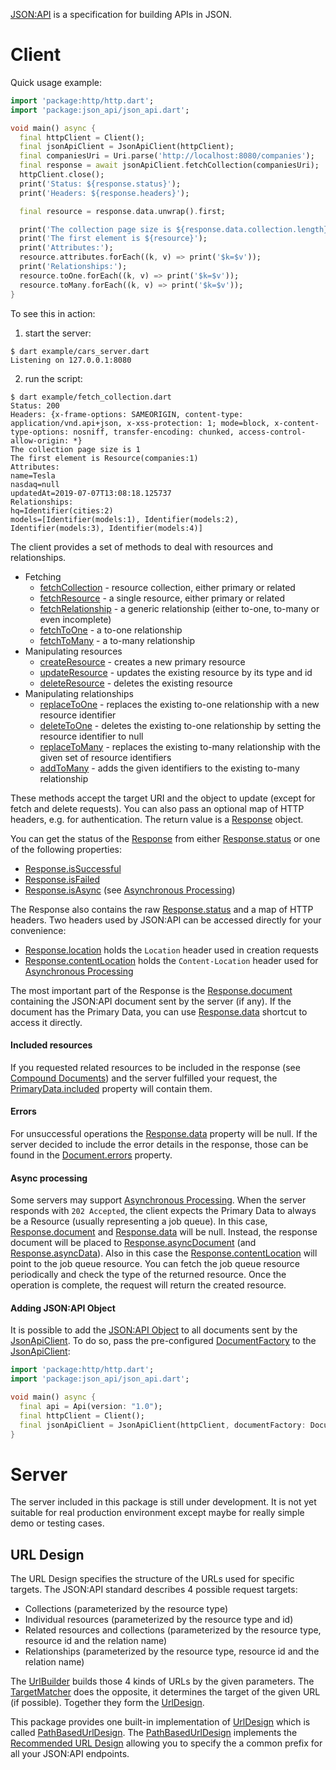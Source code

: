 [JSON:API](http://jsonapi.org) is a specification for building APIs in JSON. 

# Client
Quick usage example:
```dart
import 'package:http/http.dart';
import 'package:json_api/json_api.dart';

void main() async {
  final httpClient = Client();
  final jsonApiClient = JsonApiClient(httpClient);
  final companiesUri = Uri.parse('http://localhost:8080/companies');
  final response = await jsonApiClient.fetchCollection(companiesUri);
  httpClient.close();
  print('Status: ${response.status}');
  print('Headers: ${response.headers}');

  final resource = response.data.unwrap().first;

  print('The collection page size is ${response.data.collection.length}');
  print('The first element is ${resource}');
  print('Attributes:');
  resource.attributes.forEach((k, v) => print('$k=$v'));
  print('Relationships:');
  resource.toOne.forEach((k, v) => print('$k=$v'));
  resource.toMany.forEach((k, v) => print('$k=$v'));
}
```
To see this in action:
 
 1. start the server:
```
$ dart example/cars_server.dart
Listening on 127.0.0.1:8080
```
2. run the script:
```
$ dart example/fetch_collection.dart 
Status: 200
Headers: {x-frame-options: SAMEORIGIN, content-type: application/vnd.api+json, x-xss-protection: 1; mode=block, x-content-type-options: nosniff, transfer-encoding: chunked, access-control-allow-origin: *}
The collection page size is 1
The first element is Resource(companies:1)
Attributes:
name=Tesla
nasdaq=null
updatedAt=2019-07-07T13:08:18.125737
Relationships:
hq=Identifier(cities:2)
models=[Identifier(models:1), Identifier(models:2), Identifier(models:3), Identifier(models:4)]
```

The client provides a set of methods to deal with resources and relationships.
- Fetching
    - [fetchCollection](https://pub.dev/documentation/json_api/latest/client/JsonApiClient/fetchCollection.html) - resource collection, either primary or related
    - [fetchResource](https://pub.dev/documentation/json_api/latest/client/JsonApiClient/fetchResource.html) - a single resource, either primary or related
    - [fetchRelationship](https://pub.dev/documentation/json_api/latest/client/JsonApiClient/fetchRelationship.html) - a generic relationship (either to-one, to-many or even incomplete)
    - [fetchToOne](https://pub.dev/documentation/json_api/latest/client/JsonApiClient/fetchToOne.html) - a to-one relationship
    - [fetchToMany](https://pub.dev/documentation/json_api/latest/client/JsonApiClient/fetchToMany.html) - a to-many relationship
- Manipulating resources
    - [createResource](https://pub.dev/documentation/json_api/latest/client/JsonApiClient/createResource.html) - creates a new primary resource
    - [updateResource](https://pub.dev/documentation/json_api/latest/client/JsonApiClient/updateResource.html) - updates the existing resource by its type and id
    - [deleteResource](https://pub.dev/documentation/json_api/latest/client/JsonApiClient/deleteResource.html) - deletes the existing resource
- Manipulating relationships
    - [replaceToOne](https://pub.dev/documentation/json_api/latest/client/JsonApiClient/replaceToOne.html) - replaces the existing to-one relationship with a new resource identifier
    - [deleteToOne](https://pub.dev/documentation/json_api/latest/client/JsonApiClient/deleteToOne.html) - deletes the existing to-one relationship by setting the resource identifier to null
    - [replaceToMany](https://pub.dev/documentation/json_api/latest/client/JsonApiClient/replaceToMany.html) - replaces the existing to-many relationship with the given set of resource identifiers
    - [addToMany](https://pub.dev/documentation/json_api/latest/client/JsonApiClient/addToMany.html) - adds the given identifiers to the existing to-many relationship
    
These methods accept the target URI and the object to update (except for fetch and delete requests).
You can also pass an optional map of HTTP headers, e.g. for authentication. The return value
is a [Response] object. 

You can get the status of the [Response] from either [Response.status] or one of the following properties: 
- [Response.isSuccessful]
- [Response.isFailed]
- [Response.isAsync] (see [Asynchronous Processing])

The Response also contains the raw [Response.status] and a map of HTTP headers.
Two headers used by JSON:API can be accessed directly for your convenience:
- [Response.location] holds the `Location` header used in creation requests
- [Response.contentLocation] holds the `Content-Location` header used for [Asynchronous Processing]

The most important part of the Response is the [Response.document] containing the JSON:API document sent by the server (if any). 
If the document has the Primary Data, you can use [Response.data] shortcut to access it directly.

#### Included resources
If you requested related resources to be included in the response (see [Compound Documents]) and the server fulfilled
your request, the [PrimaryData.included] property will contain them.

#### Errors
For unsuccessful operations the [Response.data] property will be null. 
If the server decided to include the error details in the response, those can be found in the  [Document.errors] property.

#### Async processing
Some servers may support [Asynchronous Processing].
When the server responds with `202 Accepted`, the client expects the Primary Data to always be a Resource (usually
representing a job queue). In this case, [Response.document] and [Response.data] will be null. Instead, 
the response document will be placed to [Response.asyncDocument] (and [Response.asyncData]). 
Also in this case the [Response.contentLocation]
will point to the job queue resource. You can fetch the job queue resource periodically and check
the type of the returned resource. Once the operation is complete, the request will return the created resource.

#### Adding JSON:API Object
It is possible to add the [JSON:API Object] to all documents sent by the [JsonApiClient]. To do so, pass the
pre-configured [DocumentFactory] to the [JsonApiClient]:
```dart
import 'package:http/http.dart';
import 'package:json_api/json_api.dart';

void main() async {
  final api = Api(version: "1.0");
  final httpClient = Client();
  final jsonApiClient = JsonApiClient(httpClient, documentFactory: DocumentFactory(api: api));
}

```


# Server
The server included in this package is still under development. It is not yet suitable for real production environment
except maybe for really simple demo or testing cases.

## URL Design
The URL Design specifies the structure of the URLs used for specific targets. The JSON:API standard describes 4
possible request targets:
- Collections (parameterized by the resource type)
- Individual resources (parameterized by the resource type and id)
- Related resources and collections (parameterized by the resource type, resource id and the relation name)
- Relationships (parameterized by the resource type, resource id and the relation name)

The [UrlBuilder] builds those 4 kinds of URLs by the given parameters. The [TargetMatcher] does the opposite,
it determines the target of the given URL (if possible). Together they form the [UrlDesign].

This package provides one built-in implementation of [UrlDesign] which is called [PathBasedUrlDesign].
The [PathBasedUrlDesign] implements the [Recommended URL Design] allowing you to specify the a common prefix
for all your JSON:API endpoints.


[DocumentFactory]: https://pub.dev/documentation/json_api/latest/document_factory/DocumentFactory-class.html
[Document.errors]: https://pub.dev/documentation/json_api/latest/document/Document/errors.html
[JsonApiClient]: https://pub.dev/documentation/json_api/latest/client/JsonApiClient-class.html
[PathBasedUrlDesign]: https://pub.dev/documentation/json_api/latest/url_design/PathBasedUrlDesign-class.html
[PrimaryData.included]: https://pub.dev/documentation/json_api/latest/document/PrimaryData/included.html
[Response]: https://pub.dev/documentation/json_api/latest/client/Response-class.html
[Response.data]: https://pub.dev/documentation/json_api/latest/client/Response/data.html
[Response.document]: https://pub.dev/documentation/json_api/latest/client/Response/document.html
[Response.isSuccessful]: https://pub.dev/documentation/json_api/latest/client/Response/isSuccessful.html
[Response.isFailed]: https://pub.dev/documentation/json_api/latest/client/Response/isFailed.html
[Response.isAsync]: https://pub.dev/documentation/json_api/latest/client/Response/isAsync.html
[Response.location]: https://pub.dev/documentation/json_api/latest/client/Response/location.html
[Response.contentLocation]: https://pub.dev/documentation/json_api/latest/client/Response/contentLocation.html
[Response.status]: https://pub.dev/documentation/json_api/latest/client/Response/status.html
[Response.asyncDocument]: https://pub.dev/documentation/json_api/latest/client/Response/asyncDocument.html
[Response.asyncData]: https://pub.dev/documentation/json_api/latest/client/Response/asyncData.html
[TargetMatcher]: https://pub.dev/documentation/json_api/latest/url_design/TargetMatcher-class.html
[UrlBuilder]: https://pub.dev/documentation/json_api/latest/url_design/UrlBuilder-class.html
[UrlDesign]: https://pub.dev/documentation/json_api/latest/url_design/UrlDesign-class.html

[Asynchronous Processing]: https://jsonapi.org/recommendations/#asynchronous-processing
[Compound Documents]: https://jsonapi.org/format/#document-compound-documents
[JSON:API Object]: https://jsonapi.org/format/#document-jsonapi-object
[Recommended URL Design]: https://jsonapi.org/recommendations/#urls